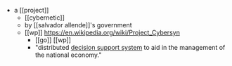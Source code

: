 - a [[project]]
	- [[cybernetic]]
	- by [[salvador allende]]'s government
	- [[wp]] https://en.wikipedia.org/wiki/Project_Cybersyn
		- [[go]] [[wp]]
		- "distributed [decision support system](https://en.wikipedia.org/wiki/Decision_support_system "Decision support system") to aid in the management of the national economy."